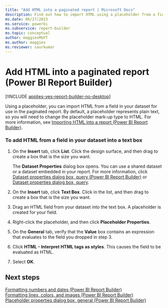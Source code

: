 ```yaml
---
title: "Add HTML into a paginated report | Microsoft Docs"
description: Find out how to import HTML using a placeholder from a field in your dataset to use in your paginated report in Report Builder.
ms.date: 06/27/2023
ms.service: powerbi
ms.subservice: report-builder
ms.topic: conceptual
author: maggiesMSFT
ms.author: maggies
ms.reviewer: saurkumar
---
```

# Add HTML into a paginated report (Power BI Report Builder)

[!INCLUDE [applies-yes-report-builder-no-desktop](../../includes/applies-yes-report-builder-no-desktop.md)]

  Using a placeholder, you can import HTML from a field in your dataset for use in the paginated report. By default, a placeholder represents plain text, so you will need to change the placeholder mark-up type to HTML. For more information, see [Importing HTML into a report &#40;Power BI Report Builder&#41;](/sql/reporting-services/report-design/importing-html-into-a-report-report-builder-and-ssrs).  
  
  
### To add HTML from a field in your dataset into a text box  
  
1.  On the **Insert** tab, click **List**. Click the design surface, and then drag to create a box that is the size you want.  
  
     The **Dataset Properties** dialog box opens. You can use a shared dataset or a dataset embedded in your report. For more information, click [Dataset properties dialog box, query &#40;Power BI Report Builder&#41;](/sql/reporting-services/report-data/dataset-properties-dialog-box-query-report-builder) or [Dataset properties dialog box, query](/previous-versions/sql/).  
  
2.  On the **Insert** tab, click **Text Box**. Click in the list, and then drag to create a box that is the size you want.  
  
3.  Drag an HTML field from your dataset into the text box. A placeholder is created for your field.  
  
4.  Right-click the placeholder, and then click **Placeholder Properties**.  
  
5.  On the **General** tab, verify that the **Value** box contains an expression that evaluates to the field you dropped in step 3.  
  
6.  Click **HTML - Interpret HTML tags as styles**. This causes the field to be evaluated as HTML.  
  
7.  Select **OK**.
  
## Next steps  
 [Formatting numbers and dates &#40;Power BI Report Builder&#41;](/sql/reporting-services/report-design/formatting-numbers-and-dates-report-builder-and-ssrs)   
 [Formatting lines, colors, and images &#40;Power BI Report Builder&#41;](/sql/reporting-services/report-design/formatting-lines-colors-and-images-report-builder-and-ssrs)   
 [Placeholder properties dialog box, general &#40;Power BI Report Builder&#41;](/sql/reporting-services/report-design/text-boxes-report-builder-and-ssrs)  
  
